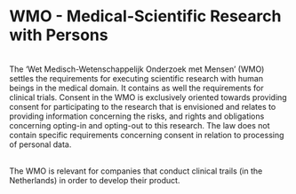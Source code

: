 # WMO - Medical-Scientific Research with Persons

</br>
The ‘Wet Medisch-Wetenschappelijk Onderzoek met Mensen’ (WMO) settles the requirements for executing scientific research with human beings in the medical domain. It contains as well the requirements for clinical trials. Consent in the WMO is exclusively oriented towards providing consent for participating to the research that is envisioned and relates to providing information concerning the risks, and rights and obligations concerning opting-in and opting-out to this research. The law does not contain specific requirements concerning consent in relation to processing of personal data.

</br>
</br>

The WMO is relevant for companies that conduct clinical trails (in the Netherlands) in order to develop their product.

